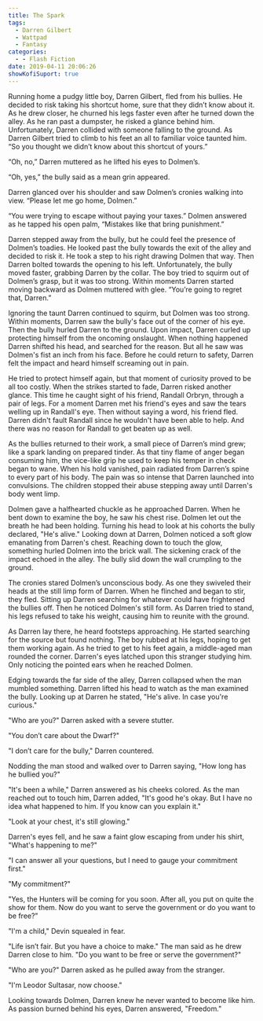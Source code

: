 ```yaml
---
title: The Spark
tags:
  - Darren Gilbert
  - Wattpad
  - Fantasy
categories:
  - - Flash Fiction
date: 2019-04-11 20:06:26
showKofiSuport: true
---
```


Running home a pudgy little boy, Darren Gilbert, fled from his bullies.  He decided to risk taking his shortcut home, sure that they didn’t know about it.  As he drew closer, he churned his legs faster even after he turned down the alley.  As he ran past a dumpster, he risked a glance behind him.  Unfortunately, Darren collided with someone falling to the ground.    As Darren Gilbert tried to climb to his feet an all to familiar voice taunted him.  “So you thought we didn’t know about this shortcut of yours.” 

“Oh, no,” Darren muttered as he lifted his eyes to Dolmen’s.<!-- more -->

“Oh, yes,” the bully said as a mean grin appeared.

Darren glanced over his shoulder and saw Dolmen’s cronies walking into view.  “Please let me go home, Dolmen.” 

“You were trying to escape without paying your taxes.”  Dolmen answered as he tapped his open palm, “Mistakes like that bring punishment.” 

Darren stepped away from the bully, but he could feel the presence of Dolmen’s toadies.  He looked past the bully towards the exit of the alley and decided to risk it.  He took a step to his right drawing Dolmen that way.  Then Darren bolted towards the opening to his left.  Unfortunately, the bully moved faster, grabbing Darren by the collar.  The boy tried to squirm out of Dolmen’s grasp, but it was too strong.  Within moments Darren started moving backward as Dolmen muttered with glee.  “You’re going to regret that, Darren.”

Ignoring the taunt Darren continued to squirm, but Dolmen was too strong.  Within moments, Darren saw the bully's face out of the corner of his eye.  Then the bully hurled Darren to the ground.  Upon impact, Darren curled up protecting himself from the oncoming onslaught.  When nothing happened Darren shifted his head, and searched for the reason.  But all he saw was Dolmen's fist an inch from his face.  Before he could return to safety, Darren felt the impact and heard himself screaming out in pain.

He tried to protect himself again, but that moment of curiosity proved to be all too costly.  When the strikes started to fade, Darren risked another glance.  This time he caught sight of his friend, Randall Orbryn, through a pair of legs.  For a moment Darren met his friend's eyes and saw the tears welling up in Randall's eye.  Then without saying a word, his friend fled.  Darren didn't fault Randall since he wouldn't have been able to help.  And there was no reason for Randall to get beaten up as well.

As the bullies returned to their work, a small piece of Darren’s mind grew; like a spark landing on prepared tinder.  As that tiny flame of anger began consuming him, the vice-like grip he used to keep his temper in check began to wane.  When his hold vanished, pain radiated from Darren’s spine to every part of his body.  The pain was so intense that Darren launched into convulsions.  The children stopped their abuse stepping away until Darren's body went limp.

Dolmen gave a halfhearted chuckle as he approached Darren.  When he bent down to examine the boy, he saw his chest rise.  Dolmen let out the breath he had been holding.  Turning his head to look at his cohorts the bully declared, "He's alive."  Looking down at Darren, Dolmen noticed a soft glow emanating from Darren's chest.  Reaching down to touch the glow, something hurled Dolmen into the brick wall.  The sickening crack of the impact echoed in the alley.  The bully slid down the wall crumpling to the ground.

The cronies stared Dolmen’s unconscious body.  As one they swiveled their heads at the still limp form of Darren.  When he flinched and began to stir, they fled.  Sitting up Darren searching for whatever could have frightened the bullies off.   Then he noticed Dolmen's still form.  As Darren tried to stand, his legs refused to take his weight, causing him to reunite with the ground.

As Darren lay there, he heard footsteps approaching.  He started searching for the source but found nothing.  The boy rubbed at his legs, hoping to get them working again.  As he tried to get to his feet again, a middle-aged man rounded the corner.  Darren's eyes latched upon this stranger studying him.  Only noticing the pointed ears when he reached Dolmen.

Edging towards the far side of the alley, Darren collapsed when the man mumbled something.  Darren lifted his head to watch as the man examined the bully.  Looking up at Darren he stated, "He's alive.  In case you're curious."

"Who are you?" Darren asked with a severe stutter.

"You don’t care about the Dwarf?"

"I don’t care for the bully," Darren countered.

Nodding the man stood and walked over to Darren saying, "How long has he bullied you?"

"It's been a while," Darren answered as his cheeks colored.  As the man reached out to touch him, Darren added, "It's good he's okay.  But I have no idea what happened to him.  If you know can you explain it."

"Look at your chest, it's still glowing." 

Darren's eyes fell, and he saw a faint glow escaping from under his shirt, "What's happening to me?"

"I can answer all your questions, but I need to gauge your commitment first."

"My commitment?" 

"Yes, the Hunters will be coming for you soon.  After all, you put on quite the show for them.  Now do you want to serve the government or do you want to be free?"

"I'm a child," Devin squealed in fear.

"Life isn’t fair.  But you have a choice to make."  The man said as he drew Darren close to him.  "Do you want to be free or serve the government?"

"Who are you?"  Darren asked as he pulled away from the stranger.

"I'm Leodor Sultasar, now choose."

Looking towards Dolmen, Darren knew he never wanted to become like him.  As passion burned behind his eyes, Darren answered, "Freedom."